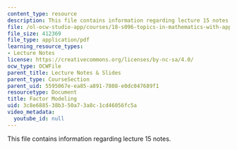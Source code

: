 ```yaml
---
content_type: resource
description: This file contains information regarding lecture 15 notes.
file: /ol-ocw-studio-app/courses/18-s096-topics-in-mathematics-with-applications-in-finance-fall-2013/3c8e688538b350a73a8c1cd46056fc5a_MIT18_S096F13_lecnote15.pdf
file_size: 412369
file_type: application/pdf
learning_resource_types:
- Lecture Notes
license: https://creativecommons.org/licenses/by-nc-sa/4.0/
ocw_type: OCWFile
parent_title: Lecture Notes & Slides
parent_type: CourseSection
parent_uid: 5595067e-ea85-a891-7808-e0dc047689f1
resourcetype: Document
title: Factor Modeling
uid: 3c8e6885-38b3-50a7-3a8c-1cd46056fc5a
video_metadata:
  youtube_id: null
---
```

This file contains information regarding lecture 15 notes.